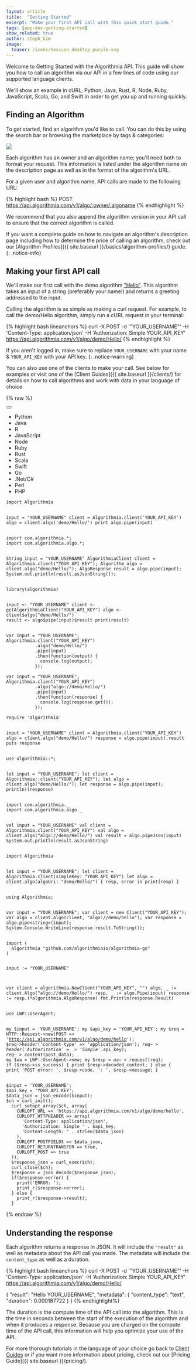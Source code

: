 ```yaml
---
layout: article
title:  "Getting Started"
excerpt: "Make your first API call with this quick start guide."
tags: [app-dev-getting-started]
show_related: true
author: steph_kim
image:
  teaser: /icons/hexicon_desktop_purple.svg
---
```


Welcome to Getting Started with the Algorithmia API. This guide will show you how to call an algorithm via our API in a few lines of code using our supported language clients.

We'll show an example in cURL, Python, Java, Rust, R, Node, Ruby, JavaScript, Scala, Go, and Swift in order to get you up and running quickly.

## Finding an Algorithm

To get started, find an algorithm you'd like to call. You can do this by using the search bar or browsing the marketplace by tags & categories:

<img src="{{ site.baseurl }}/images/face_detection.jpg" class="screenshot img-sm">

Each algorithm has an owner and an algorithm name; you'll need both to format your request. This information is listed under the algorithm name on the description page as well as in the format of the algorithm's URL.

For a given user and algorithm name, API calls are made to the following URL:

{% highlight bash %}
POST https://api.algorithmia.com/v1/algo/:owner/:algoname
{% endhighlight %}

We recommend that you also append the algorithm version in your API call to ensure that the correct algorithm is called.

If you want a complete guide on how to navigate an algorithm's description page including how to determine the price of calling an algorithm, check out our [Algorithm Profiles]({{ site.baseurl }}/basics/algorithm-profiles/) guide.
{: .notice-info}

## Making your first API call

We'll make our first call with the demo algorithm ["Hello"](https://algorithmia.com/algorithms/demo/Hello). This algorithm takes an input of a string (preferably your name!) and returns a greeting addressed to the input.

Calling the algorithm is as simple as making a curl request. For example, to call the demo/Hello algorithm, simply run a cURL request in your terminal:

{% highlight bash lineanchors %}
curl -X POST -d '"YOUR_USERNAME"' -H 'Content-Type: application/json' -H 'Authorization: Simple YOUR_API_KEY' https://api.algorithmia.com/v1/algo/demo/Hello/
{% endhighlight %}

If you aren't logged in, make sure to replace <code>YOUR&lowbar;USERNAME</code> with your name & <code>YOUR&lowbar;API&lowbar;KEY</code> with your API key.
{: .notice-warning}

You can also use one of the clients to make your call. See below for examples or visit one of the [Client Guides]({{ site.baseurl }}/clients/) for details on how to call algorithms and work with data in your language of choice.

{% raw %}
<br/>
<div ng-init="lang='Python'" class="code-toolbar ph-16 pv-8">
  <div class="btn-group dropdown">
    <button type="button" class="btn btn-default dropdown-toggle gs-dropdown pa-0" data-toggle="dropdown">
      <div class="lang-logo white-logo mr-4" ng-class="{
        'python': lang === 'Python',
        'java': lang === 'Java',
        'rlang': lang === 'R',
        'javascript': lang === 'JavaScript',
        'node': lang === 'Node',
        'ruby': lang === 'Ruby',
        'rust': lang === 'Rust',
        'scala': lang === 'Scala',
        'swift': lang === 'Swift',
        'go': lang === 'Go',
        'c-sharp': lang === '.Net/C#',
        'perl': lang === 'Perl',
        'php': lang === 'PHP',
      }"></div>
      <span ng-bind="lang"></span><span class="caret"></span>
    </button>
    <ul class="dropdown-menu gs-languages pt-0" role="menu">
      <li class="mb-0">
        <a class="caption" ng-click="lang='Python'">
          <div class="lang-logo color-logo mr-4 python"></div>
          <span>Python</span>
        </a>
      </li>
      <li class="mb-0">
        <a class="caption" ng-click="lang='Java'">
          <div class="lang-logo color-logo mr-4 java"></div>
          <span>Java</span>
        </a>
      </li>
      <li class="mb-0">
        <a class="caption" ng-click="lang='R'">
          <div class="lang-logo color-logo mr-4 rlang"></div>
          <span>R</span>
        </a>
      </li>
      <li class="mb-0">
        <a class="caption" ng-click="lang='JavaScript'">
          <div class="lang-logo color-logo mr-4 javascript"></div>
          <span>JavaScript</span>
        </a>
      </li>
      <li class="mb-0">
        <a class="caption" ng-click="lang='Node'">
          <div class="lang-logo color-logo mr-4 node"></div>
          <span>Node</span>
        </a>
      </li>
      <li class="mb-0">
        <a class="caption" ng-click="lang='Ruby'">
          <div class="lang-logo color-logo mr-4 ruby"></div>
          <span>Ruby</span>
        </a>
      </li>
      <li class="mb-0">
        <a class="caption" ng-click="lang='Rust'">
          <div class="lang-logo color-logo mr-4 rust"></div>
          <span>Rust</span>
        </a>
      </li>
      <li class="mb-0">
        <a class="caption" ng-click="lang='Scala'">
          <div class="lang-logo color-logo mr-4 scala"></div>
          <span>Scala</span>
        </a>
      </li>
      <li class="mb-0">
        <a class="caption" ng-click="lang='Swift'">
          <div class="lang-logo color-logo mr-4 swift"></div>
          <span>Swift</span>
        </a>
      </li>
      <li class="mb-0">
        <a class="caption" ng-click="lang='Go'">
          <div class="lang-logo color-logo mr-4 go"></div>
          <span>Go</span>
        </a>
      </li>
      <li class="mb-0">
        <a class="caption" ng-click="lang='.Net/C#'">
          <div class="lang-logo color-logo mr-4 c-sharp"></div>
          <span>.Net/C#</span>
        </a>
      </li>
      <li class="mb-0">
        <a class="caption" ng-click="lang='Perl'">
          <div class="lang-logo color-logo mr-4 perl"></div>
          <span>Perl</span>
        </a>
      </li>
      <li class="mb-0">
        <a class="caption" ng-click="lang='PHP'">
          <div class="lang-logo color-logo mr-4 php"></div>
          <span>PHP</span>
        </a>
      </li>
    </ul>
  </div>
</div>

<!-- PYTHON -->
<div class="tab-pane code__pane gs-pane" id="python" ng-show="lang==='Python'" ng-cloak>
<pre class="getting-started-code"><code hlcode="python" class="demo-code-sample">import Algorithmia

input = "YOUR_USERNAME"
client = Algorithmia.client('YOUR_API_KEY')
algo = client.algo('demo/Hello/')
print algo.pipe(input)
</code></pre>
</div>

<!-- JAVA -->
<div class="tab-pane code__pane gs-pane" id="java" ng-show="lang==='Java'" ng-cloak>
<pre class="getting-started-code"><code hlcode="java" class="demo-code-sample">import com.algorithmia.*;
import com.algorithmia.algo.*;

String input = "YOUR_USERNAME"
AlgorithmiaClient client = Algorithmia.client("YOUR_API_KEY");
Algorithm algo = client.algo("demo/Hello/");
AlgoResponse result = algo.pipe(input);
System.out.println(result.asJsonString());
</code></pre>
</div>

<!-- R LANG -->
<div class="tab-pane code__pane gs-pane" id="rlang" ng-show="lang==='R'" ng-cloak>
<pre class="getting-started-code"><code hlcode="R" class="demo-code-sample">library(algorithmia)

input <- "YOUR_USERNAME"
client <- getAlgorithmiaClient("YOUR_API_KEY")
algo <- client$algo("demo/Hello/")
result <- algo$pipe(input)$result
print(result)
</code></pre>
</div>

<!-- JAVASCRIPT -->
<div class="tab-pane code__pane gs-pane" id="javascript" ng-show="lang==='JavaScript'" ng-cloak>
<pre class="getting-started-code"><code hlcode="js" class="demo-code-sample">var input = "YOUR_USERNAME";
Algorithmia.client("YOUR_API_KEY")
           .algo("demo/Hello/")
           .pipe(input)
           .then(function(output) {
             console.log(output);
           });
</code></pre>
</div>

<!-- NODE -->
<div class="tab-pane code__pane gs-pane" id="node" ng-show="lang==='Node'" ng-cloak>
<pre class="getting-started-code"><code hlcode="js" class="demo-code-sample">var input = "YOUR_USERNAME";
Algorithmia.client("YOUR_API_KEY")
           .algo("algo://demo/Hello/")
           .pipe(input)
           .then(function(response) {
             console.log(response.get());
           });
</code></pre>
</div>

<!-- RUBY -->
<div class="tab-pane code__pane gs-pane" id="ruby" ng-show="lang==='Ruby'" ng-cloak>
<pre class="getting-started-code"><code hlcode="ruby" class="demo-code-sample">require 'algorithmia'

input = "YOUR_USERNAME"
client = Algorithmia.client("YOUR_API_KEY")
algo = client.algo("demo/Hello/")
response = algo.pipe(input).result
puts response
</code></pre>
</div>

<!-- RUST -->
<div class="tab-pane code__pane gs-pane" id="rust" ng-show="lang==='Rust'" ng-cloak>
<pre class="getting-started-code"><code hlcode="rust" class="demo-code-sample">use algorithmia::*;

let input = "YOUR_USERNAME";
let client = Algorithmia::client("YOUR_API_KEY");
let algo = client.algo("demo/Hello/");
let response = algo.pipe(input);
println!(response)
</code></pre>
</div>

<!-- SCALA -->
<div class="tab-pane code__pane gs-pane" id="scala" ng-show="lang==='Scala'" ng-cloak>
<pre class="getting-started-code"><code hlcode="scala" class="demo-code-sample">import com.algorithmia._
import com.algorithmia.algo._

val input = "YOUR_USERNAME"
val client = Algorithmia.client("YOUR_API_KEY")
val algo = client.algo("algo://demo/Hello/")
val result = algo.pipeJson(input)
System.out.println(result.asJsonString)
</code></pre>
</div>

<!-- SWIFT -->
<div class="tab-pane code__pane gs-pane" id="swift" ng-show="lang==='Swift'" ng-cloak>
<pre class="getting-started-code"><code hlcode="swift" class="demo-code-sample">import Algorithmia

let input = "YOUR_USERNAME";
let client = Algorithmia.client(simpleKey: "YOUR_API_KEY")
let algo = client.algo(algoUri: "demo/Hello/") { resp, error in
  print(resp)
}
</code></pre>
</div>

<!-- CSHARP -->
<div class="tab-pane code__pane gs-pane" id="csharp" ng-show="lang==='.Net/C#'" ng-cloak>
<pre class="getting-started-code"><code hlcode="csharp" class="demo-code-sample">using Algorithmia;

var input = "YOUR_USERNAME";
var client = new Client("YOUR_API_KEY");
var algo = client.algo(client, "algo://demo/hello");
var response = algo.pipe&lt;string&gt;(input);
System.Console.WriteLine(response.result.ToString());
</code></pre>
</div>

<!-- GO -->
<div class="tab-pane code__pane gs-pane" id="go" ng-show="lang==='Go'" ng-cloak>
<pre class="getting-started-code"><code hlcode="go" class="demo-code-sample">import (
  algorithmia "github.com/algorithmiaio/algorithmia-go"
)

input := "YOUR_USERNAME"

var client = algorithmia.NewClient("YOUR_API_KEY", "")
algo, _ := client.Algo("algo://demo/Hello/")
resp, _ := algo.Pipe(input)
response := resp.(*algorithmia.AlgoResponse)
fmt.Println(response.Result)
</code></pre>
</div>

<!-- PERL -->
<div class="tab-pane code__pane gs-pane" id="perl" ng-show="lang==='Perl'" ng-cloak>
<pre class="getting-started-code"><code hlcode="perl" class="demo-code-sample">use LWP::UserAgent;

my $input = 'YOUR_USERNAME';
my $api_key = 'YOUR_API_KEY';
my $req = HTTP::Request->new(POST => 'http://api.algorithmia.com/v1/algo/demo/hello');
$req->header('content-type' => 'application/json');
$req->header('Authorization' => 'Simple '.$api_key);
$req->content($post_data);
my $ua = LWP::UserAgent->new;
my $resp = $ua->request($req);
if ($resp->is_success) {
    print $resp->decoded_content;
} else {
    print 'POST error: ', $resp->code, ': ', $resp->message;
}
</code></pre>
</div>

<!-- PHP -->
<div class="tab-pane code__pane gs-pane" id="php" ng-show="lang==='PHP'" ng-cloak>
<pre class="getting-started-code"><code hlcode="php" class="demo-code-sample">$input = 'YOUR_USERNAME';
$api_key = 'YOUR_API_KEY';
$data_json = json_encode($input);
$ch = curl_init();
  curl_setopt_array($ch, array(
    CURLOPT_URL => 'https://api.algorithmia.com/v1/algo/demo/hello',
    CURLOPT_HTTPHEADER => array(
      'Content-Type: application/json',
      'Authorization: Simple ' . $api_key,
      'Content-Length: ' . strlen($data_json)
    ),
    CURLOPT_POSTFIELDS => $data_json,
    CURLOPT_RETURNTRANSFER => true,
    CURLOPT_POST => true
  ));
  $response_json = curl_exec($ch);
  curl_close($ch);
  $response = json_decode($response_json);
  if($response->error) {
    print('ERROR: ');
    print_r($response->error);
  } else {
    print_r($response->result);
  }
</code></pre>
</div>

{% endraw %}

## Understanding the response

Each algorithm returns a response in JSON. It will include the `"result"` as well as metadata about the API call you made. The metadata will include the `content_type` as well as a duration.

{% highlight bash lineanchors %}
curl -X POST -d '"YOUR_USERNAME"' -H 'Content-Type: application/json' -H 'Authorization: Simple YOUR_API_KEY' https://api.algorithmia.com/v1/algo/demo/Hello/


{ "result": "Hello YOUR_USERNAME",
  "metadata": {
     "content_type": "text",
     "duration": 0.000187722
  }
}
{% endhighlight%}

The duration is the compute time of the API call into the algorithm. This is the time in seconds between the start of the execution of the algorithm and when it produces a response. Because you are charged on the compute time of the API call, this information will help you optimize your use of the API.

For more thorough tutorials in the language of your choice go back to <a href="{{ site.baseurl }}/clients">Client Guides</a> or if you want more information about pricing, check out our [Pricing Guide]({{ site.baseurl }}/pricing/).
